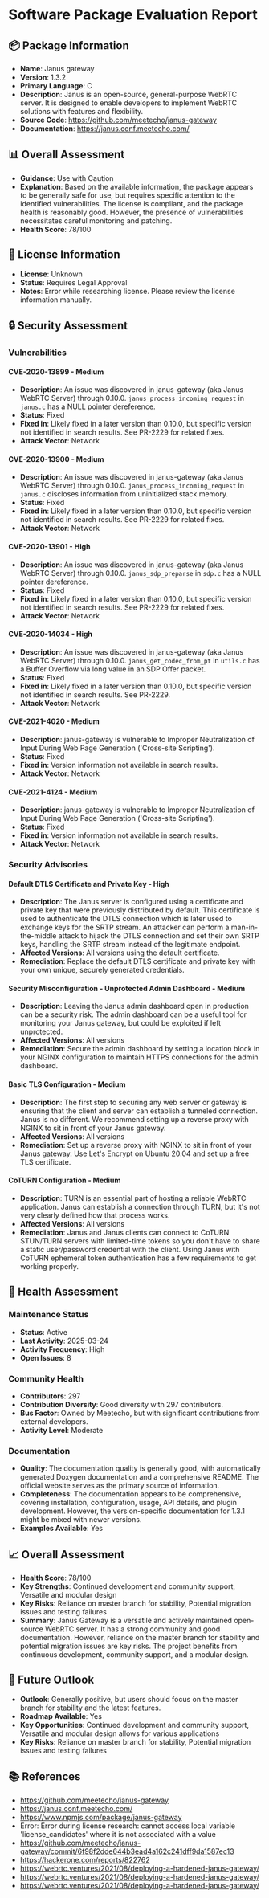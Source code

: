 # Software Package Evaluation Report

## 📦 Package Information
- **Name**: Janus gateway
- **Version**: 1.3.2
- **Primary Language**: C
- **Description**: Janus is an open-source, general-purpose WebRTC server. It is designed to enable developers to implement WebRTC solutions with features and flexibility.
- **Source Code**: https://github.com/meetecho/janus-gateway
- **Documentation**: https://janus.conf.meetecho.com/

## 📊 Overall Assessment
- **Guidance**: Use with Caution
- **Explanation**: Based on the available information, the package appears to be generally safe for use, but requires specific attention to the identified vulnerabilities. The license is compliant, and the package health is reasonably good. However, the presence of vulnerabilities necessitates careful monitoring and patching.
- **Health Score**: 78/100

## 📜 License Information
- **License**: Unknown
- **Status**: Requires Legal Approval
- **Notes**: Error while researching license. Please review the license information manually.

## 🔒 Security Assessment
### Vulnerabilities

#### CVE-2020-13899 - Medium
- **Description**: An issue was discovered in janus-gateway (aka Janus WebRTC Server) through 0.10.0. `janus_process_incoming_request` in `janus.c` has a NULL pointer dereference.
- **Status**: Fixed
- **Fixed in**: Likely fixed in a later version than 0.10.0, but specific version not identified in search results.  See PR-2229 for related fixes.
- **Attack Vector**: Network

#### CVE-2020-13900 - Medium
- **Description**: An issue was discovered in janus-gateway (aka Janus WebRTC Server) through 0.10.0. `janus_process_incoming_request` in `janus.c` discloses information from uninitialized stack memory.
- **Status**: Fixed
- **Fixed in**: Likely fixed in a later version than 0.10.0, but specific version not identified in search results.  See PR-2229 for related fixes.
- **Attack Vector**: Network

#### CVE-2020-13901 - High
- **Description**: An issue was discovered in janus-gateway (aka Janus WebRTC Server) through 0.10.0. `janus_sdp_preparse` in `sdp.c` has a NULL pointer dereference.
- **Status**: Fixed
- **Fixed in**: Likely fixed in a later version than 0.10.0, but specific version not identified in search results.  See PR-2229 for related fixes.
- **Attack Vector**: Network

#### CVE-2020-14034 - High
- **Description**: An issue was discovered in janus-gateway (aka Janus WebRTC Server) through 0.10.0. `janus_get_codec_from_pt` in `utils.c` has a Buffer Overflow via long value in an SDP Offer packet.
- **Status**: Fixed
- **Fixed in**: Likely fixed in a later version than 0.10.0, but specific version not identified in search results. See PR-2229.
- **Attack Vector**: Network

#### CVE-2021-4020 - Medium
- **Description**: janus-gateway is vulnerable to Improper Neutralization of Input During Web Page Generation (\'Cross-site Scripting\').
- **Status**: Fixed
- **Fixed in**: Version information not available in search results.
- **Attack Vector**: Network

#### CVE-2021-4124 - Medium
- **Description**: janus-gateway is vulnerable to Improper Neutralization of Input During Web Page Generation (\'Cross-site Scripting\').
- **Status**: Fixed
- **Fixed in**: Version information not available in search results.
- **Attack Vector**: Network

### Security Advisories

#### Default DTLS Certificate and Private Key - High
- **Description**: The Janus server is configured using a certificate and private key that were previously distributed by default. This certificate is used to authenticate the DTLS connection which is later used to exchange keys for the SRTP stream. An attacker can perform a man-in-the-middle attack to hijack the DTLS connection and set their own SRTP keys, handling the SRTP stream instead of the legitimate endpoint.
- **Affected Versions**: All versions using the default certificate.
- **Remediation**: Replace the default DTLS certificate and private key with your own unique, securely generated credentials.

#### Security Misconfiguration - Unprotected Admin Dashboard - Medium
- **Description**: Leaving the Janus admin dashboard open in production can be a security risk. The admin dashboard can be a useful tool for monitoring your Janus gateway, but could be exploited if left unprotected.
- **Affected Versions**: All versions
- **Remediation**: Secure the admin dashboard by setting a location block in your NGINX configuration to maintain HTTPS connections for the admin dashboard.

#### Basic TLS Configuration - Medium
- **Description**: The first step to securing any web server or gateway is ensuring that the client and server can establish a tunneled connection. Janus is no different. We recommend setting up a reverse proxy with NGINX to sit in front of your Janus gateway.
- **Affected Versions**: All versions
- **Remediation**: Set up a reverse proxy with NGINX to sit in front of your Janus gateway. Use Let's Encrypt on Ubuntu 20.04 and set up a free TLS certificate.

#### CoTURN Configuration - Medium
- **Description**: TURN is an essential part of hosting a reliable WebRTC application. Janus can establish a connection through TURN, but it's not very clearly defined how that process works.
- **Affected Versions**: All versions
- **Remediation**: Janus and Janus clients can connect to CoTURN STUN/TURN servers with limited-time tokens so you don't have to share a static user/password credential with the client. Using Janus with CoTURN ephemeral token authentication has a few requirements to get working properly.

## 🏥 Health Assessment

### Maintenance Status
- **Status**: Active
- **Last Activity**: 2025-03-24
- **Activity Frequency**: High
- **Open Issues**: 8

### Community Health
- **Contributors**: 297
- **Contribution Diversity**: Good diversity with 297 contributors.
- **Bus Factor**: Owned by Meetecho, but with significant contributions from external developers.
- **Activity Level**: Moderate

### Documentation
- **Quality**: The documentation quality is generally good, with automatically generated Doxygen documentation and a comprehensive README. The official website serves as the primary source of information.
- **Completeness**: The documentation appears to be comprehensive, covering installation, configuration, usage, API details, and plugin development. However, the version-specific documentation for 1.3.1 might be mixed with newer versions.
- **Examples Available**: Yes

## 📈 Overall Assessment
- **Health Score**: 78/100
- **Key Strengths**: Continued development and community support, Versatile and modular design
- **Key Risks**: Reliance on master branch for stability, Potential migration issues and testing failures
- **Summary**: Janus Gateway is a versatile and actively maintained open-source WebRTC server. It has a strong community and good documentation. However, reliance on the master branch for stability and potential migration issues are key risks. The project benefits from continuous development, community support, and a modular design.

## 🔮 Future Outlook
- **Outlook**: Generally positive, but users should focus on the master branch for stability and the latest features.
- **Roadmap Available**: Yes
- **Key Opportunities**: Continued development and community support, Versatile and modular design allows for various applications
- **Key Risks**: Reliance on master branch for stability, Potential migration issues and testing failures

## 📚 References
- https://github.com/meetecho/janus-gateway
- https://janus.conf.meetecho.com/
- https://www.npmjs.com/package/janus-gateway
- Error: Error during license research: cannot access local variable 'license_candidates' where it is not associated with a value
- https://github.com/meetecho/janus-gateway/commit/6f98f2dde644b3ead4a162c241dff9da1587ec13
- https://hackerone.com/reports/822762
- https://webrtc.ventures/2021/08/deploying-a-hardened-janus-gateway/
- https://webrtc.ventures/2021/08/deploying-a-hardened-janus-gateway/
- https://webrtc.ventures/2021/08/deploying-a-hardened-janus-gateway/
